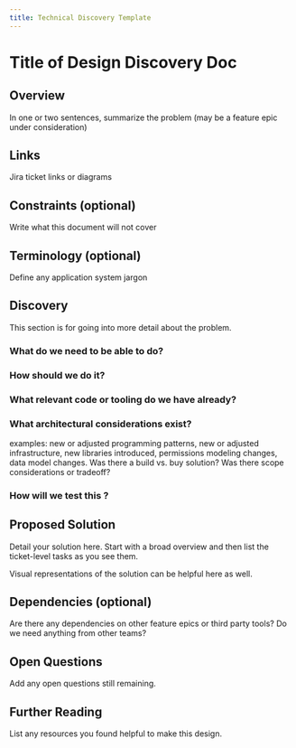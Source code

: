 ```yaml
---
title: Technical Discovery Template
---
```


# Title of Design Discovery Doc

## Overview

In one or two sentences, summarize the problem (may be a feature epic under consideration)

## Links

Jira ticket links or diagrams

## Constraints (optional)

Write what this document will not cover

## Terminology (optional)

Define any application system jargon

## Discovery

This section is for going into more detail about the problem.

### What do we need to be able to do?

### How should we do it?

### What relevant code or tooling do we have already?

### What architectural considerations exist?
examples: new or adjusted programming patterns, new or adjusted infrastructure, new libraries introduced, permissions modeling changes, data model changes. Was there a build vs. buy solution? Was there scope considerations or tradeoff?

### How will we test this ?


## Proposed Solution

Detail your solution here. Start with a broad overview and then list the ticket-level tasks as you see them.

Visual representations of the solution can be helpful here as well.

## Dependencies (optional)

Are there any dependencies on other feature epics or third party tools? Do we need anything from other teams?

## Open Questions

Add any open questions still remaining.

## Further Reading

List any resources you found helpful to make this design.
